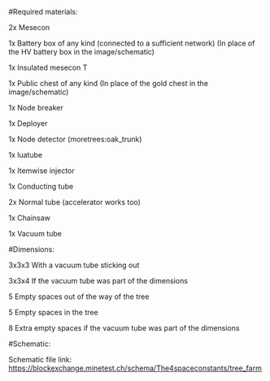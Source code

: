 #Required materials:

2x Mesecon

1x Battery box of any kind (connected to a sufficient network) (In place of the HV battery box in the image/schematic)

1x Insulated mesecon T

1x Public chest of any kind (In place of the gold chest in the image/schematic)

1x Node breaker

1x Deployer

1x Node detector (moretrees:oak_trunk)

1x luatube

1x Itemwise injector

1x Conducting tube

2x Normal tube (accelerator works too)

1x Chainsaw

1x Vacuum tube


#Dimensions:

3x3x3 With a vacuum tube sticking out

3x3x4 If the vacuum tube was part of the dimensions


5 Empty spaces out of the way of the tree

5 Empty spaces in the tree

8 Extra empty spaces if the vacuum tube was part of the dimensions


#Schematic:

Schematic file link:
https://blockexchange.minetest.ch/schema/The4spaceconstants/tree_farm
